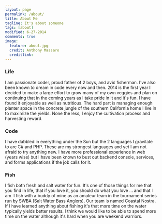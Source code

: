 ```yaml
---
layout: page
permalink: /about/
title: About Me
tagline: It's about someone
tags: [about]
modified: 6-27-2014
comments: true
image:
  feature: about.jpg
  credit: Anthony Massaro
  creditlink:
---
```


### Life

I am passionate coder, proud father of 2 boys, and avid fisherman. I've also been known to dream in code every now and then. 2014 is the first year I decided to make a large effort to grow many of my own veggies and plan on continuing that in the coming years as I take pride in it and it's fun. I have found it enjoyable as well as nutritious. The hard part is managing enough planter space in the concrete jungle of the southern California home I live in to maximize the yields. None the less, I enjoy the cultivation process and harvesting reward.

### Code

I have dabbled in everything under the Sun but the 2 languages I gravitate to are C# and PHP. These are my strongest languages and yet I am not afraid to try anything new. I have more professional experience in web (years wise) but I have been known to bust out backend console, services, and forms applications if the job calls for it.

### Fish

I fish both fresh and salt water for fun. It's one of those things for me that you find in life, that if you love it, you should do what you love ... and that I am. I fish with a buddy of mine as an amateur team in the tournament series run by SWBA (Salt Water Bass Anglers). Our team is named Coastal Nostra. If I have learned anything about fishing it's that more time on the water typically yields better results. I think we would like to be able to spend more time on the water although it's hard when you are weekend warriors.